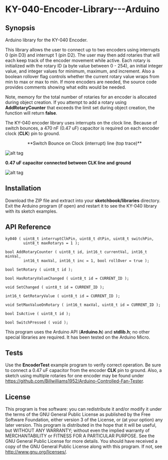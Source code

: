 # KY-040-Encoder-Library---Arduino

## Synopsis
Arduino library for the KY-040 Encoder. 

This library allows the user to connect up to two encoders using interrupts 0 (pin D3) and interrupt 1 (pin D2). The user may then add rotaries that will each keep track of the encoder movement while active. Each rotary is initialized with the rotary ID (a byte value between 0 - 254), an initial integer value, and integer values for minimum, maximum, and increment. Also a boolean rollover flag controls whether the current rotary value wraps from min to max or max to min. If more encoders are needed, the source code provides comments showing what edits would be needed.

Note, memory for the total number of rotaries for an encoder is allocated during object creation. If you attempt to add a rotary using **AddRotaryCounter** that exceeds the limit set during object creation, the function will return **false**.

The KY-040 encoder library uses interrupts on the clock line. Because of switch bounces, a 470 nF (0.47 uF) capacitor is required on each encoder clock (**CLK**) pin to ground.

<center>**Switch Bounce on Clock (interrupt) line (top trace)**</center>

![alt tag](https://cloud.githubusercontent.com/assets/3778024/20508566/0f773998-b028-11e6-93be-419c9a08014c.png)

**0.47 uF capacitor connected between CLK line and ground** 

![alt tag](https://cloud.githubusercontent.com/assets/3778024/20508570/1a946d00-b028-11e6-8b36-ff34b561c11a.png)

## Installation

Download the ZIP file and extract into your **sketchbook/libraries** directory. Exit the Arduino program (if open) and restart it to see the KY-040 library with its sketch examples.

## API Reference

	ky040 ( uint8_t interruptClkPin, uint8_t dtPin, uint8_t switchPin,
			uint8_t maxRotarys = 1 );
	
	bool AddRotaryCounter ( uint8_t id, int16_t currentVal, int16_t minVal,
			int16_t maxVal, int16_t inc = 1, bool rollOver = true );
	
	bool SetRotary ( uint8_t id );

	bool HasRotaryValueChanged ( uint8_t id = CURRENT_ID );

	void SetChanged ( uint8_t id = CURRENT_ID );
	
	int16_t GetRotaryValue ( uint8_t id = CURRENT_ID );

	void SetMaxValueOnRotary ( int16_t maxVal, uint8_t id = CURRENT_ID );

	bool IsActive ( uint8_t id );

	bool SwitchPressed ( void );

This program uses the Arduino API (**Arduino.h**) and **stdlib.h**; no other special libraries are required. It has been tested on the Arduino Micro.

## Tests

Use the **EncoderTest** example program to verify correct operation.  Be sure to connect a 0.47 uF capacitor from the encoder **CLK** pin to ground.  Also, a sketch using multiple rotaries for one encoder may be found under https://github.com/Billwilliams1952/Arduino-Controlled-Fan-Tester.

## License

This program is free software: you can redistribute it and/or modify it under the terms of the GNU General Public License as published by the Free Software Foundation, either version 3 of the License, or (at your option) any later version. This program is distributed in the hope that it will be useful, but WITHOUT ANY WARRANTY; without even the implied warranty of MERCHANTABILITY or FITNESS FOR A PARTICULAR PURPOSE. See the GNU General Public License for more details. You should have received a copy of the GNU General Public License along with this program. If not, see http://www.gnu.org/licenses/.
